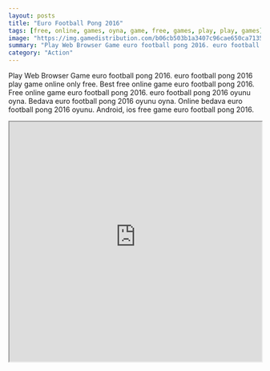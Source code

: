 ```yaml
---
layout: posts
title: "Euro Football Pong 2016"
tags: [free, online, games, oyna, game, free, games, play, play, games]
image: "https://img.gamedistribution.com/b06cb503b1a3407c96cae650ca713573.jpg"
summary: "Play Web Browser Game euro football pong 2016. euro football pong 2016 play game online only free. Best free online game euro football pong 2016. Free online game euro football pong 2016. euro football pong 2016 oyunu oyna. Bedava euro football pong 2016 oyunu oyna. Online bedava euro football pong 2016 oyunu. Android, ios free game euro football pong 2016."
category: "Action"
---
```


Play Web Browser Game euro football pong 2016. euro football pong 2016 play game online only free. Best free online game euro football pong 2016. Free online game euro football pong 2016. euro football pong 2016 oyunu oyna. Bedava euro football pong 2016 oyunu oyna. Online bedava euro football pong 2016 oyunu. Android, ios free game euro football pong 2016.

<iframe width="100%" height="480px;" src="https://html5.gamedistribution.com/b06cb503b1a3407c96cae650ca713573/"></iframe>